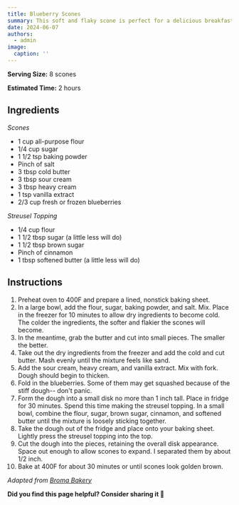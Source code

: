 ```yaml
---
title: Blueberry Scones
summary: This soft and flaky scone is perfect for a delicious breakfast.
date: 2024-06-07
authors:
  - admin
image: 
  caption: ''
---
```


**Serving Size:** 8 scones

**Estimated Time:** 2 hours

## Ingredients

*Scones* 
* 1 cup all-purpose flour
* 1/4 cup sugar
* 1 1/2 tsp baking powder
* Pinch of salt
* 3 tbsp cold butter
* 3 tbsp sour cream
* 3 tbsp heavy cream
* 1 tsp vanilla extract
* 2/3 cup fresh or frozen blueberries

*Streusel Topping*
* 1/4 cup flour
* 1 1/2 tbsp sugar (a little less will do)
* 1 1/2 tbsp brown sugar
* Pinch of cinnamon
* 1 tbsp softened butter (a little less will do)

## Instructions

1. Preheat oven to 400F and prepare a lined, nonstick baking sheet. 
2. In a large bowl, add the flour, sugar, baking powder, and salt. Mix. Place in the freezer for 10 minutes to allow dry ingredients to become cold. The colder the ingredients, the softer and flakier the scones will become. 
3. In the meantime, grab the butter and cut into small pieces. The smaller the better.
4. Take out the dry ingredients from the freezer and add the cold and cut butter. Mash evenly until the mixture feels like sand.
5. Add the sour cream, heavy cream, and vanilla extract. Mix with fork. Dough should begin to thicken.
6. Fold in the blueberries. Some of them may get squashed because of the stiff dough-- don't panic. 
7. Form the dough into a small disk no more than 1 inch tall. Place in fridge for 30 minutes. Spend this time making the streusel topping. In a small bowl, combine the flour, sugar, brown sugar, cinnamon, and softened butter until the mixture is loosely sticking together. 
8. Take the dough out of the fridge and place onto your baking sheet. Lightly press the streusel topping into the top.
9. Cut the dough into the pieces, retaining the overall disk appearance. Space out enough to allow scones to expand. I separated them by about 1/2 inch. 
10. Bake at 400F for about 30 minutes or until scones look golden brown. 

*Adapted from [Broma Bakery](https://bromabakery.com/blueberry-streusel-scones/)*

**Did you find this page helpful? Consider sharing it 🙌**
